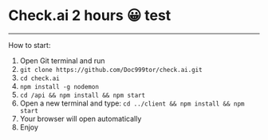 # Check.ai 2 hours :grinning: test

---
How to start:
1. Open Git terminal and run
2. `git clone https://github.com/Doc999tor/check.ai.git`
3. `cd check.ai`
4. `npm install -g nodemon`
5. `cd /api && npm install && npm start`
6. Open a new terminal and type: `cd ../client && npm install && npm start`
8. Your browser will open automatically
9. Enjoy
